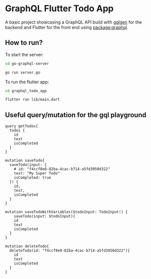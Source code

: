 # GraphQL Flutter Todo App

A basic project showcasing a GraphQL API build with [gqlgen](https://gqlgen.com) for the backend and Flutter for the front end using [package:graphql](https://pub.dev/packages/graphql).

## How to run?

To start the server:

```sh
cd go-graphql-server

go run server.go
```

To run the flutter app:
```sh
cd graphql_todo_app

flutter run lib/main.dart
```

## Useful query/mutation for the gql playground

```gql
query getTodos{
  todos {
    id
    text
    isCompleted
  }
}

mutation saveTodo{
  saveTodo(input: {
    # id: "f4ccf8e0-82ba-4cac-b714-a5fd3950d322"
    text: "My Super Todo"
    isCompleted: true
  }) {
    id,
    text,
    isCompleted
  }
}

mutation saveTodoWithVariables($todoInput: TodoInput!) {
	saveTodo(input: $todoInput){
    id
    text
    isCompleted
  }
}

mutation deleteTodo{
  deleteTodo(id: "f4ccf8e0-82ba-4cac-b714-a5fd3950d322"){
    id
    text
	isCompleted
  }
}

```